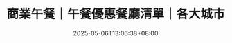 ---
title: '商業午餐｜午餐優惠餐廳清單｜各大城市'
date: '2025-05-06T13:06:38+08:00'
description: '在地人口帶清單！就算在國外，也可以用 5 折的價格吃商業午餐，何樂而不為？'
tags: [午間套餐]
cover: 'https://exittaiwan.com/downloads/menu-mockup.webp'
external_url: 'https://exittaiwan.gumroad.com/?section=PGsPs_H5PL3dITexorGl-A==#PGsPs_H5PL3dITexorGl-A=='
layout: 'shop'
featured: true
---